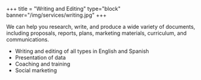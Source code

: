 +++
title = "Writing and Editing"
type="block"
banner="/img/services/writing.jpg"
+++

We can help you research, write, and produce a wide variety of documents, including proposals, reports, plans, marketing materials, curriculum, and communications.

- Writing and editing of all types in English and Spanish
- Presentation of data
- Coaching and training
- Social marketing
